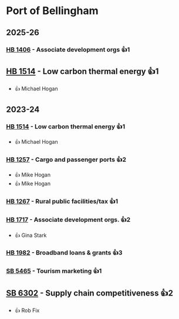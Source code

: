 # Port of Bellingham
## 2025-26

### [HB 1406](/bill/2025-26/hb/1406/) - Associate development orgs 👍1  

## [HB 1514](/bill/2025-26/hb/1514/) - Low carbon thermal energy 👍1  
* 👍 Michael Hogan

## 2023-24

### [HB 1514](/bill/2023-24/hb/1514/) - Low carbon thermal energy 👍1  
* 👍 Michael Hogan

### [HB 1257](/bill/2023-24/hb/1257/) - Cargo and passenger ports 👍2  
* 👍 Mike Hogan
* 👍 Mike Hogan

### [HB 1267](/bill/2023-24/hb/1267/) - Rural public facilities/tax 👍1  

### [HB 1717](/bill/2023-24/hb/1717/) - Associate development orgs. 👍2  
* 👍 Gina Stark

### [HB 1982](/bill/2023-24/hb/1982/) - Broadband loans & grants 👍3  

### [SB 5465](/bill/2023-24/sb/5465/) - Tourism marketing 👍1  

## [SB 6302](/bill/2023-24/sb/6302/) - Supply chain competitiveness 👍2  
* 👍 Rob Fix
